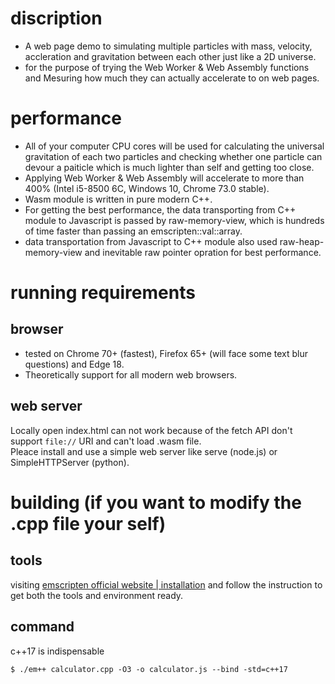 # discription
+ A web page demo to simulating multiple particles with mass, velocity, accleration and gravitation between each other just like a 2D universe.  
+ for the purpose of trying the Web Worker & Web Assembly functions and Mesuring how much they can actually accelerate to on web pages.
# performance
+ All of your computer CPU cores will be used for calculating the universal gravitation of each two particles and checking whether one particle can devour a paiticle which is much lighter than self and getting too close.  
+ Applying Web Worker & Web Assembly will accelerate to more than 400% (Intel i5-8500 6C, Windows 10, Chrome 73.0 stable).
+ Wasm module is written in pure modern C++.
+ For getting the best performance, the data transporting from C++ module to Javascript is passed by raw-memory-view, which is hundreds of time faster than passing an emscripten::val::array.
+ data transportation from Javascript to C++ module also used raw-heap-memory-view and inevitable raw pointer opration for best performance.
# running requirements
## browser
+ tested on Chrome 70+ (fastest), Firefox 65+ (will face some text blur questions) and Edge 18.  
+ Theoretically support for all modern web browsers.
## web server
Locally open index.html can not work because of the fetch API don't support `file://` URI and can't load .wasm file.  
Pleace install and use a simple web server like serve (node.js) or SimpleHTTPServer (python).
# building (if you want to modify the .cpp file your self)
## tools
visiting [emscripten official website | installation](https://emscripten.org/docs/getting_started/downloads.html) and follow the instruction to get both the tools and environment ready.
## command
c++17 is indispensable  
```
$ ./em++ calculator.cpp -O3 -o calculator.js --bind -std=c++17
```